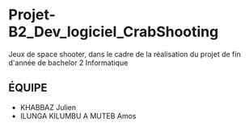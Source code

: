 # Projet-B2_Dev_logiciel_CrabShooting
Jeux de space shooter, dans le cadre de la réalisation du projet de fin d'année de bachelor 2 Informatique

## ÉQUIPE 
- KHABBAZ Julien 
- ILUNGA KILUMBU A MUTEB Amos 
